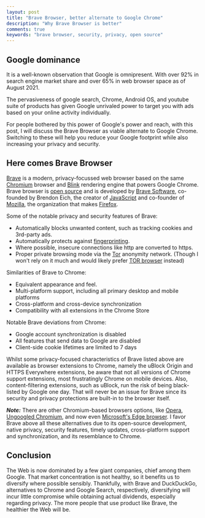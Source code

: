 ```yaml
---
layout: post
title: "Brave Browser, better alternate to Google Chrome"
description: "Why Brave Browser is better"
comments: true
keywords: "brave browser, security, privacy, open source"
---
```



## Google dominance

It is a well-known observation that Google is omnipresent. With over 92% in search engine market share and over 65% in web browser space as of August 2021.

The pervasiveness of google search, Chrome, Android OS, and youtube suite of products has given Google unrivaled power to target you with ads based on your online activity individually.

For people bothered by this power of Google's power and reach, with this post, I will discuss the Brave Browser as viable alternate to Google Chrome. Switching to these will help you reduce your Google footprint while also increasing your privacy and security.


## Here comes Brave Browser

[Brave](https://brave.com/) is a modern, privacy-focussed web browser based on the same [Chromium](https://chromium.googlesource.com/chromium/src
) browser and [Blink](https://www.chromium.org/blink
) rendering engine that powers Google Chrome.
Brave browser is [open source](https://github.com/brave/brave-browser) and is developed by [Brave Software](https://github.com/brave
), co-founded by Brendon Eich, the creator of [JavaScript](https://en.wikipedia.org/wiki/JavaScript
) and co-founder of [Mozilla](https://en.wikipedia.org/wiki/Mozilla
), the organization that makes [Firefox](https://www.mozilla.org/en-US/firefox/).

Some of the notable privacy and security features of Brave:

* Automatically blocks unwanted content, such as tracking cookies and 3rd-party ads.
* Automatically protects against [fingerprinting](https://github.com/brave/brave-browser/wiki/Fingerprinting-Protections).
* Where possible, insecure connections like http are converted to https.
* Proper private browsing mode via the [Tor](https://www.torproject.org/
) anonymity network. (Though I won't rely on it much and would likely prefer [TOR browser](https://www.torproject.org/download/) instead)

Similarities of Brave to Chrome:

* Equivalent appearance and feel.
* Multi-platform support, including all primary desktop and mobile platforms
* Cross-platform and cross-device synchronization
* Compatibility with all extensions in the Chrome Store

Notable Brave deviations from Chrome:

* Google account synchronization is disabled
* All features that send data to Google are disabled
* Client-side cookie lifetimes are limited to 7 days


Whilst some privacy-focused characteristics of Brave listed above are available as browser extensions to Chrome, namely the uBlock Origin and HTTPS Everywhere extensions, be aware that not all versions of Chrome support extensions, most frustratingly Chrome on mobile devices. Also, content-filtering extensions, such as uBlock, run the risk of being black-listed by Google one day. That will never be an issue for Brave since its security and privacy protections are built-in to the browser itself.


*__Note:__* There are other Chromium-based browsers options, like [Opera](https://www.opera.com/
), [Ungoogled Chromium](https://github.com/Eloston/ungoogled-chromium), and now even [Microsoft's Edge browser](https://www.microsoftedgeinsider.com/en-us). I favor Brave above all these alternatives due to its open-source development, native privacy, security features, timely updates, cross-platform support and synchronization, and its resemblance to Chrome.

## Conclusion

The Web is now dominated by a few giant companies, chief among them Google. That market concentration is not healthy, so it benefits us to diversify where possible sensibly. Thankfully, with Brave and DuckDuckGo, alternatives to Chrome and Google Search, respectively, diversifying will incur little compromise while obtaining actual dividends, especially regarding privacy.
The more people that use product like Brave, the healthier the Web will be.
